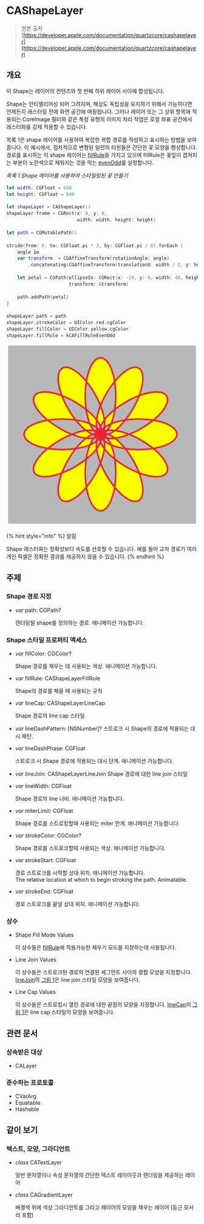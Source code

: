 # CAShapeLayer

> 원본 출처  
> [https://developer.apple.com/documentation/quartzcore/cashapelayer](https://developer.apple.com/documentation/quartzcore/cashapelayer)

## 개요

이 Shape는 레이어의 컨텐츠와 첫 번째 하위 레이어 사이에 합성됩니다.

Shape는 안티앨리어싱 되어 그려지며, 해상도 독립성을 유지하기 위해서 가능하다면 언제든지 래스터링 전에 화면 공간에 매핑됩니다. 그러나 레이어 또는 그 상위 항목에 적용되는 CoreImage 필터와 같은 특정 유형의 이미지 처리 작업은 로컬 좌표 공간에서 래스터화를 강제 적용할 수 있습니다.

목록 1은 shape 레이어를 사용하여 복잡한 복합 경로를 작성하고 표시하는 방법을 보여줍니다. 이 예시에서, 점차적으로 변형된 일련의 타원들은 간단한 꽃 모양을 형성합니다. 경로를 표시하는 이 shape 레이어는 [fillRule](../../etc/not-found.md)을 가지고 있으며 fillRule은 꽃잎이 겹쳐지는 부분이 노란색으로 채워지는 것을 막는 [evenOdd](../../etc/not-found.md)를 설정합니다.

_목록 1 Shape 레이어를 사용하여 스타일링된 꽃 만들기_

```swift
let width: CGFloat = 640
let height: CGFloat = 640
     
let shapeLayer = CAShapeLayer()
shapeLayer.frame = CGRect(x: 0, y: 0,
                          width: width, height: height)
     
let path = CGMutablePath()
     
stride(from: 0, to: CGFloat.pi * 2, by: CGFloat.pi / 6).forEach {
    angle in 
    var transform  = CGAffineTransform(rotationAngle: angle)
        .concatenating(CGAffineTransform(translationX: width / 2, y: height / 2))
    
    let petal = CGPath(ellipseIn: CGRect(x: -20, y: 0, width: 40, height: 100),
                       transform: &transform)
    
    path.addPath(petal)
}
    
shapeLayer.path = path
shapeLayer.strokeColor = UIColor.red.cgColor
shapeLayer.fillColor = UIColor.yellow.cgColor
shapeLayer.fillRule = kCAFillRuleEvenOdd
```



![&#xADF8;&#xB9BC; 1 Shape &#xB808;&#xC774;&#xC5B4;&#xC5D0; &#xD45C;&#xC2DC;&#xB418;&#xB294; &#xBCF5;&#xD569; &#xACBD;&#xB85C;](../../.gitbook/assets/image%20%281%29.png)

{% hint style="info" %}
알림

Shape 래스터화는 정확성보다 속도를 선호할 수 있습니다. 예를 들어 교차 경로가 여러 개인 픽셀은 정확한 결과를 제공하지 않을 수 있습니다.
{% endhint %}

## 주제 <a id="topics"></a>

### Shape 경로 지정 <a id="specifying-the-shape-path"></a>

* _var_ path: CGPath?

  렌더링될 shape를 정의하는 경로. 애니메이션 가능합니다.

### Shape 스타일 프로퍼티 액세스 <a id="accessing-shape-style-properties"></a>

* _var_ fillColor: CGColor?

  Shape 경로를 채우는 데 사용되는 색상. 애니메이션 가능합니다.

* _var_ fillRule: CAShapeLayerFillRule

  Shape의 경로를 채울 때 사용되는 규칙

* _var_ lineCap: CAShapeLayerLineCap

  Shape 경로의 line cap 스타일

* _var_ lineDashPattern: \[NSNumber\]? 스트로크 시 Shape의 경로에 적용되는 대시 패턴.
* _var_ lineDashPhase: CGFloat

  스트로크 시 Shape 경로에 적용되는 대시 단계. 애니메이션 가능합니다.

* _var_ lineJoin: CAShapeLayerLineJoin Shape 경로에 대한 line join 스타일
* _var_ lineWidth: CGFloat

  Shape 경로의 line 너비. 애니메이션 가능합니다.

* _var_ miterLimit: CGFloat

  Shape 경로를 스트로킹할때 사용되는 miter 한계. 애니메이션 가능합니다.

* _var_ strokeColor: CGColor?

  Shape 경로를 스트로크할때 사용되는 색상. 애니메이션 가능합니다.

* _var_ strokeStart: CGFloat

  경로 스트로크를 시작할 상대 위치. 애니메이션 가능합니다.  
  The relative location at which to begin stroking the path. Animatable.

* _var_ strokeEnd: CGFloat

  경로 스트로크를 끝낼 상대 위치. 애니메이션 가능합니다.

### 상수 <a id="constants"></a>

* Shape Fill Mode Values

  이 상수들은 [fillRule](../../etc/not-found.md)에 적용가능한 채우기 모드를 지정하는데 사용됩니다.

* Line Join Values

  이 상수들은 스트로크된 경로의 연결된 세그먼트 사이의 결합 모양을 지정합니다. [lineJoin](../../etc/not-found.md)의 [그림 1](../../etc/not-found.md)은 line join 스타일 모양을 보여줍니다.

* Line Cap Values

  이 상수들은 스트로킹시 열린 경로에 대한 끝점의 모양을 지정합니다. [lineCap](../../etc/not-found.md)의 [그림 1](../../etc/not-found.md)은 line cap 스타일의 모양을 보여줍니다.

## 관련 문서

### 상속받은 대상 <a id="inherits-from"></a>

* CALayer

### 준수하는 프로토콜 <a id="conforms-to"></a>

* CVarArg
* Equatable
* Hashable

## 같이 보기 <a id="see-also"></a>

### 텍스트, 모양, 그라디언트 <a id="text-shapes-and-gradients"></a>

* _class_ CATextLayer

  일반 문자열이나 속성 문자열의 간단한 텍스트 레이아웃과 렌더링을 제공하는 레이어

* _class_ CAGradientLayer

  배경색 위에 색상 그라디언트를 그리고 레이어의 모양을 채우는 레이어 \(둥근 모서리 포함\)

